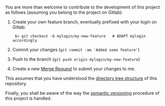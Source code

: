 You are more than welcome to contribute to the development of this project as follows (assuming you belong to the project on Gitlab):

1. Create your own feature branch, eventually prefixed with your login on Gitlab:

        $> git checkout -b mylogin/my-new-feature   # ADAPT mylogin accordingly

2. Commit your changes (`git commit -am 'Added some feature'`)
3. Push to the branch (`git push origin mylogin/my-new-feature`)
4. Create a new [Merge Request](https://gitlab.uni.lu/help/user/project/merge_requests.md) to submit your changes to me.

This assumes that you have understood the [directory tree structure](../layout.md) of this repository.

Finally, you shall be aware of the way the [semantic versioning](versioning.md) procedure of this project is handled.
